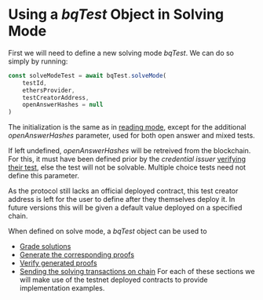 # Using a _bqTest_ Object in Solving Mode

First we will need to define a new solving mode _bqTest_. We can do so simply by running:

```js
const solveModeTest = await bqTest.solveMode(
    testId,
    ethersProvider,
    testCreatorAddress,
    openAnswerHashes = null
)
```

The initialization is the same as in [reading mode](../read-mode/README.md), except for the additional _openAnswerHashes_ parameter, used for both open answer and mixed tests. 

If left undefined, _openAnswerHashes_ will be retreived from the blockchain. For this, it must have been defined prior by the _credential issuer_ [verifying their test](../../direct-interfacing/creating-tests/verifying-test.md), else the test will not be solvable. Multiple choice tests need not define this parameter.

As the protocol still lacks an official deployed contract, this test creator address is left for the user to define after they themselves deploy it. In future versions this will be given a default value deployed on a specified chain.

When defined on solve mode, a _bqTest_ object can be used to 
- [Grade solutions](grading.md)
- [Generate the corresponding proofs](generating-proof.md) 
- [Verify generated proofs](verifying-proof.md)
- [Sending the solving transactions on chain](sending-tx.md)
For each of these sections we will make use of the testnet deployed contracts to provide implementation examples.
